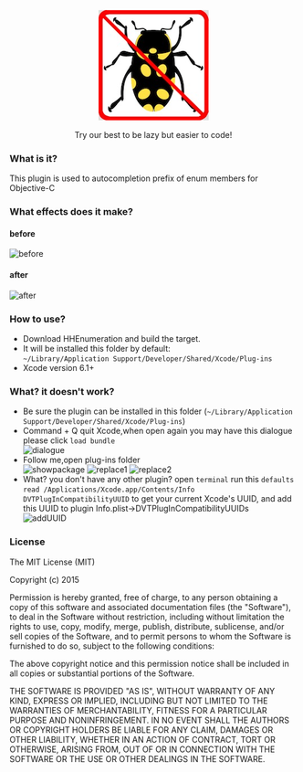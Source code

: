 <p align="center" >
<img src="bugEnding.png" title="bugEnding Organization logo" float=left>
</p>
<p align="center" >
Try our best to be lazy but easier to code!
</p>

### What is it?
This plugin is used to autocompletion prefix of enum members for Objective-C


### What effects does it make?
#### before
![before](https://raw.githubusercontent.com/bugEnding/HHEnumeration-xcode/master/before.gif)
#### after
![after](https://raw.githubusercontent.com/bugEnding/HHEnumeration-xcode/master/after.gif)

### How to use?
- Download HHEnumeration and build the target.
- It will be installed this folder  by default:          
`~/Library/Application Support/Developer/Shared/Xcode/Plug-ins`
- Xcode version 6.1+

### What? it doesn't work?
- Be sure the plugin can be installed in this folder
   (`~/Library/Application Support/Developer/Shared/Xcode/Plug-ins`)
- Command + Q quit Xcode,when open again you may have this dialogue
   please click `load bundle`
<br/> ![dialogue](https://raw.githubusercontent.com/bugEnding/HHEnumeration-xcode/master/img/loadbundle.jpeg)
- Follow me,open plug-ins folder
<br/> ![showpackage](https://raw.githubusercontent.com/bugEnding/HHEnumeration-xcode/master/img/showpackage.png)
 ![replace1](https://raw.githubusercontent.com/bugEnding/HHEnumeration-xcode/master/img/replace1.png)
 ![replace2](https://raw.githubusercontent.com/bugEnding/HHEnumeration-xcode/master/img/replace2.png)
- What? you don't have any other plugin?
  open `terminal` run this `defaults read /Applications/Xcode.app/Contents/Info DVTPlugInCompatibilityUUID`
  to get your current Xcode's UUID, and add this UUID to plugin  Info.plist->DVTPlugInCompatibilityUUIDs 
<br/> ![addUUID](https://raw.githubusercontent.com/bugEnding/HHEnumeration-xcode/master/img/addUUID.png)
    


### License
The MIT License (MIT)

Copyright (c) 2015 

Permission is hereby granted, free of charge, to any person obtaining a copy
of this software and associated documentation files (the "Software"), to deal
in the Software without restriction, including without limitation the rights
to use, copy, modify, merge, publish, distribute, sublicense, and/or sell
copies of the Software, and to permit persons to whom the Software is
furnished to do so, subject to the following conditions:

The above copyright notice and this permission notice shall be included in all
copies or substantial portions of the Software.

THE SOFTWARE IS PROVIDED "AS IS", WITHOUT WARRANTY OF ANY KIND, EXPRESS OR
IMPLIED, INCLUDING BUT NOT LIMITED TO THE WARRANTIES OF MERCHANTABILITY,
FITNESS FOR A PARTICULAR PURPOSE AND NONINFRINGEMENT. IN NO EVENT SHALL THE
AUTHORS OR COPYRIGHT HOLDERS BE LIABLE FOR ANY CLAIM, DAMAGES OR OTHER
LIABILITY, WHETHER IN AN ACTION OF CONTRACT, TORT OR OTHERWISE, ARISING FROM,
OUT OF OR IN CONNECTION WITH THE SOFTWARE OR THE USE OR OTHER DEALINGS IN THE
SOFTWARE.